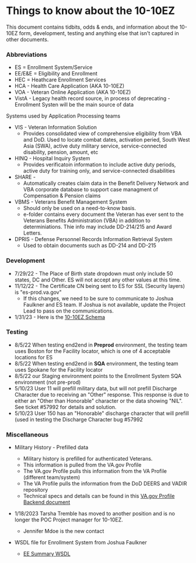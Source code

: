 # Things to know about the 10-10EZ
This document contains tidbits, odds & ends, and information about the 10-10EZ form, development, testing and anything else that isn't captured in other documents.

### Abbreviations
- ES = Enrollment System/Service
- EE/E&E = Eligibility and Enrollment
- HEC = Heathcare Enrollment Services
- HCA - Health Care Application (AKA 10-10EZ)
- VOA - Veteran Online Application (AKA 10-10EZ)
- VistA - Legacy health record source, in process of deprecating - Enrollment Systen will be the main source of data

Systems used by Application Processing teams
- VIS - Veteran Information Solution 
     - Provides consolidated view of comprehensive eligibility from VBA and DoD.  Used to locate combat dates, activation peried, South West Asia (SWA), active duty military service, service-connected disability, pension, amount, etc
- HINQ - Hospital Inquiry System
     - Provides verificatoin information to include active duty periods, active duty for training only, and service-connected disabilities
- SHARE - 
     - Automatically creates claim data in the Benefit Delivery Network and VBA corporate database to support case managment of Compensation & Pension claims
- VBMS - Veterans Benefit Management System
     - Should only be used on a need-to-know basis.
     - e-folder contains every document the Veteran has ever sent to the Veterans Benefits Administration (VBA) in addition to determiniations.  Thie info may include DD-214/215 and Award Letters.
- DPRIS - Defense Personnel Records Information Retrieval System
     - Used to obtain documents such as DD-214 and DD-215

### Development
- 7/29/22 - The Place of Birth state dropdown must only include 50 states, DC and Other. ES will not accept any other values at this time.
- 11/12/22 - The Certificate CN being sent to ES for SSL (Security layers) is "es-prod.va.gov"  
     - If this changes, we need to be sure to communicate to Joshua Faulkner and ES team.  If Joshua is not available, update the Project Lead to pass on the communications.
- 1/31/23 - Here is the [10-10EZ Schema](https://github.com/department-of-veterans-affairs/vets-json-schema/blob/eccf2e8f98967e2d8841331935e8f8ce8a36e74d/dist/10-10EZ-schema.json)



### Testing
- 8/5/22 When testing end2end in **Preprod** environment, the testing team uses Boston for the Facility locator, which is one of 4 acceptable locations for ES
- 8/5/22 When testing end2end in **SQA** environment, the testing team uses Spokane for the Facility locator
- 8/5/22 our Staging environment points to the Enrollment System SQA environment (not pre-prod)
- 5/10/23 User 11 will prefill military data, but will not prefill Discharge Character due to receiving an "Other" response.  This response is due to either an "Other than Honorable" character or the data showing "NIL".  See ticket #57992 for details and solution.
- 5/10/23 User 150 has an "Honorable" discharge character that will prefill (used in testing the Discharge Character bug #57992


### Miscellaneous
- Military History - Prefilled data
     - Military history is prefilled for authenticated Veterans.
     - This information is pulled from the VA.gov Profile
     - The VA.gov Profile pulls this information from the VA Profile (different team/system)
     - The VA Profile pulls the information from the DoD DEERS and VADIR repository
     - Technical specs and details can be found in this [VA.gov Profile Backend document](https://github.com/department-of-veterans-affairs/va.gov-team-sensitive/blob/master/products/identity-personalization/profile/military_info/backend_documentation.md)

- 1/18/2023 Tarsha Tremble has moved to another position and is no longer the POC Project manager for 10-10EZ.
     - Jennifer Mdoe is the new contact
 
- WSDL file for Enrollment System from Joshua Faulkner
     - [EE Summary WSDL](https://ves.va.gov/esr-ws/spring-ws/getEESummary/eeSummary.wsdl)
 


